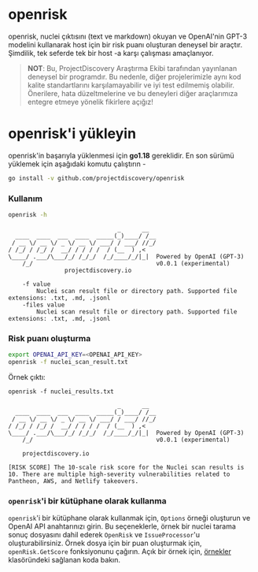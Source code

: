 # openrisk

openrisk, nuclei çıktısını (text ve markdown) okuyan ve OpenAI'nin GPT-3 modelini kullanarak host için bir risk puanı oluşturan deneysel bir araçtır. Şimdilik, tek seferde tek bir host -a karşı çalışması amaçlanıyor.

> **NOT**: Bu, ProjectDiscovery Araştırma Ekibi tarafından yayınlanan deneysel bir programdır. Bu nedenle, diğer projelerimizle aynı kod kalite standartlarını karşılamayabilir ve iyi test edilmemiş olabilir. Önerilere, hata düzeltmelerine ve bu deneyleri diğer araçlarımıza entegre etmeye yönelik fikirlere açığız!

# openrisk'i yükleyin
openrisk'in başarıyla yüklenmesi için **go1.18** gereklidir. En son sürümü yüklemek için aşağıdaki komutu çalıştırın -

```sh
go install -v github.com/projectdiscovery/openrisk
```

### Kullanım

```sh
openrisk -h
```

```console
                               _      __  
  ____  ____  ___  ____  _____(_)____/ /__
 / __ \/ __ \/ _ \/ __ \/ ___/ / ___/ //_/
/ /_/ / /_/ /  __/ / / / /  / (__  ) ,<   
\____/ .___/\___/_/ /_/_/  /_/____/_/|_|  Powered by OpenAI (GPT-3)
    /_/                                   v0.0.1 (experimental)  
                projectdiscovery.io

    -f value
        Nuclei scan result file or directory path. Supported file extensions: .txt, .md, .jsonl
    -files value
        Nuclei scan result file or directory path. Supported file extensions: .txt, .md, .jsonl
```

### Risk puanı oluşturma

```sh
export OPENAI_API_KEY=<OPENAI_API_KEY>
openrisk -f nuclei_scan_result.txt
```

Örnek çıktı:

```console
openrisk -f nuclei_results.txt

                               _      __  
  ____  ____  ___  ____  _____(_)____/ /__
 / __ \/ __ \/ _ \/ __ \/ ___/ / ___/ //_/
/ /_/ / /_/ /  __/ / / / /  / (__  ) ,<   
\____/ .___/\___/_/ /_/_/  /_/____/_/|_|  Powered by OpenAI (GPT-3)
    /_/                                   v0.0.1 (experimental)                                          
  
    projectdiscovery.io

[RISK SCORE] The 10-scale risk score for the Nuclei scan results is 10. There are multiple high-severity vulnerabilities related to Pantheon, AWS, and Netlify takeovers.
```

### `openrisk`'i bir kütüphane olarak kullanma

`openrisk`'i bir kütüphane olarak kullanmak için, `Options` örneği oluşturun ve OpenAI API anahtarınızı girin. Bu seçeneklerle, örnek bir nuclei tarama sonuç dosyasını dahil ederek `OpenRisk` ve `IssueProcessor`'u oluşturabilirsiniz. Örnek dosya için bir puan oluşturmak için, `openRisk.GetScore` fonksiyonunu çağırın. Açık bir örnek için, [örnekler](examples/) klasöründeki sağlanan koda bakın.
